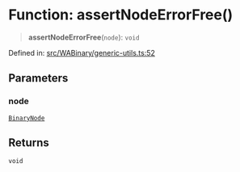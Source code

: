 # Function: assertNodeErrorFree()

> **assertNodeErrorFree**(`node`): `void`

Defined in: [src/WABinary/generic-utils.ts:52](https://github.com/Fokusdotid/Baileys/blob/3623833a320f5e60f370ef835f3de341453290f5/src/WABinary/generic-utils.ts#L52)

## Parameters

### node

[`BinaryNode`](../type-aliases/BinaryNode.md)

## Returns

`void`
